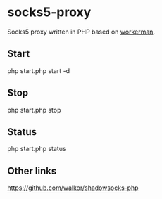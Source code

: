 # socks5-proxy
Socks5 proxy written in PHP based on [workerman](https://github.com/walkor/Workerman).

## Start
php start.php start -d

## Stop
php start.php stop

## Status
php start.php status

## Other links 
https://github.com/walkor/shadowsocks-php
